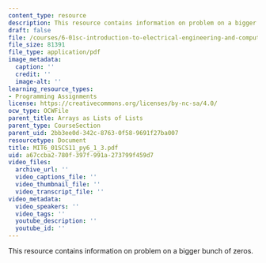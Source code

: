 ```yaml
---
content_type: resource
description: This resource contains information on problem on a bigger bunch of zeros.
draft: false
file: /courses/6-01sc-introduction-to-electrical-engineering-and-computer-science-i-spring-2011/a67ccba2780f397f991a273799f459d7_MIT6_01SCS11_py6_1_3.pdf
file_size: 81391
file_type: application/pdf
image_metadata:
  caption: ''
  credit: ''
  image-alt: ''
learning_resource_types:
- Programming Assignments
license: https://creativecommons.org/licenses/by-nc-sa/4.0/
ocw_type: OCWFile
parent_title: Arrays as Lists of Lists
parent_type: CourseSection
parent_uid: 2bb3ee0d-342c-8763-0f58-9691f27ba007
resourcetype: Document
title: MIT6_01SCS11_py6_1_3.pdf
uid: a67ccba2-780f-397f-991a-273799f459d7
video_files:
  archive_url: ''
  video_captions_file: ''
  video_thumbnail_file: ''
  video_transcript_file: ''
video_metadata:
  video_speakers: ''
  video_tags: ''
  youtube_description: ''
  youtube_id: ''
---
```

This resource contains information on problem on a bigger bunch of zeros.